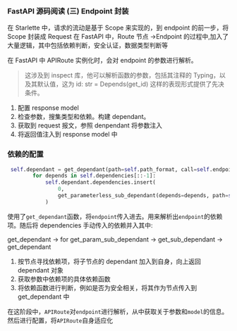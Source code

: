 ### FastAPI 源码阅读 (三) Endpoint 封装

在 Starlette 中，请求的流动是基于 Scope 来实现的，到 endpoint 的前一步，将 Scope 封装成 Request
在 FastAPI 中，Route 节点 →Endpoint 的过程中,加入了大量逻辑，其中包括依赖判断，安全认证，数据类型判断等

在 FastAPI 中 APIRoute 实例化时，会对 endpoint 的参数进行解析。

> 这涉及到 inspect 库，他可以解析函数的参数，包括其注释的 Typing，以及其默认值，这为 id: str = Depends(get_id) 这样的表现形式提供了先决条件。

1. 配置 response model
2. 检查参数，搜集类型和依赖。构建 dependant。
3. 获取到 request 报文，参照 denpendant 将参数注入
4. 将返回值注入到 response model 中

### 依赖的配置

```python
 self.dependant = get_dependant(path=self.path_format, call=self.endpoint)
        for depends in self.dependencies[::-1]:
            self.dependant.dependencies.insert(
                0,
                get_parameterless_sub_dependant(depends=depends, path=self.path_format),
            )
```

使用了`get_dependant`函数，将`endpoint`传入进去。用来解析出`endpoint`的依赖项。随后将 dependencies 手动传入的依赖并入其中:

get_dependant → for get_param_sub_dependant → get_sub_dependant → get_dependant

1. 按节点寻找依赖项，将子节点的 dependant 加入到自身，向上返回 dependant 对象
2. 获取参数中依赖项的具体依赖函数
3. 将依赖函数进行判断，例如是否为安全相关，将其作为节点传入到 get_dependant 中

在这阶段中，`APIRoute`对`endpoint`进行解析，从中获取关于参数和`model`的信息。然后进行配置，将`APIRoute`自身适应化
